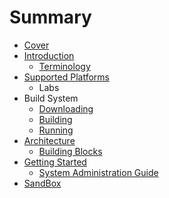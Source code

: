 # Summary

* [Cover](README.md)
* [Introduction](documentation/Introduction.md)
   * [Terminology](documentation/Terminology.md)
* [Supported Platforms](documentation/SupportedPlatforms.md)
   * Labs
* Build System
   * [Downloading](documentation/Downloading.md)
   * [Building](documentation/Building.md)
   * [Running](documentation/Running.md)
* [Architecture](documentation/Architecture.md)
   * [Building Blocks](documentation/BuildingBlocks.md)
* [Getting Started](documentation/GettingStarted.md)
   * [System Administration Guide](documentation/SystemAdministrationGuide.md)
* [SandBox](documentation/Sandbox.md)

